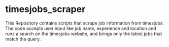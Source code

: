 # timesjobs_scraper
This Repository contains scripts that scrape job information from timesjobs. The code accepts user input like job name, experience and location and runs a search on the timesjobs website, and brings only the latest jobs that match the query.
